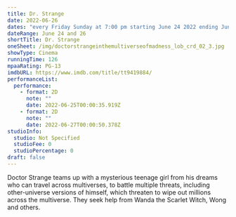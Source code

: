 ```yaml
---
title: Dr. Strange
date: 2022-06-26
dates: "every Friday Sunday at 7:00 pm starting June 24 2022 ending Jun 26 2022 "
dateRange: June 24 and 26
shortTitle: Dr. Strange
oneSheet: /img/doctorstrangeinthemultiverseofmadness_lob_crd_02_3.jpg
showType: Cinema
runningTime: 126
mpaaRating: PG-13
imdbURL: https://www.imdb.com/title/tt9419884/
performanceList:
  performance:
    - format: 2D
      note: ""
      date: 2022-06-25T00:00:35.919Z
    - format: 2D
      note: ""
      date: 2022-06-27T00:00:50.378Z
studioInfo:
  studio: Not Specified
  studioFee: 0
  studioPercentage: 0
draft: false
---
```

Doctor Strange teams up with a mysterious teenage girl from his dreams who can travel across multiverses, to battle multiple threats, including other-universe versions of himself, which threaten to wipe out millions across the multiverse. They seek help from Wanda the Scarlet Witch, Wong and others.